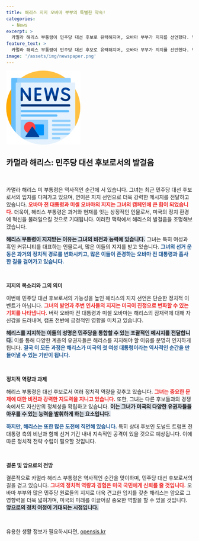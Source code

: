 ```yaml
---
title: 해리스 지지 오바마 부부의 특별한 약속!
categories:
  - News
excerpt: >
  카멀라 해리스 부통령이 민주당 대선 후보로 유력해지며, 오바마 부부가 지지를 선언했다. 역사적 보폭을 내딛는 해리스가 대통령에 당선될 경우 미국 최초의 여성 대통령이 된다. 지금, 정치의 판도를 바꿀 순간이 다가온다!
feature_text: >
  카멀라 해리스 부통령이 민주당 대선 후보로 유력해지며, 오바마 부부가 지지를 선언했다. 역사적 보폭을 내딛는 해리스가 대통령에 당선될 경우 미국 최초의 여성 대통령이 된다. 지금, 정치의 판도를 바꿀 순간이 다가온다!
image: '/assets/img/newspaper.png'
---
```


<p><img src="/assets/img/newspaper.png" alt="kimp 속보" /></p>

<h2 data-ke-size="size26">카멀라 해리스: 민주당 대선 후보로서의 발걸음</h2>

<p data-ke-size="size16">&nbsp;</p>

<p>카멀라 해리스 미 부통령은 역사적인 순간에 서 있습니다. 그녀는 최근 민주당 대선 후보로서의 입지를 다져가고 있으며, 연이은 지지 선언으로 더욱 강력한 메시지를 전달하고 있습니다. <b><span style="color: #ee2323;">오바마 전 대통령과 미셸 오바마의 지지는 그녀의 캠페인에 큰 힘이 되었습니다.</span></b> 더욱이, 해리스 부통령은 과거와 현재를 잇는 상징적인 인물로서, 미국의 정치 환경에 혁신을 불러일으킬 것으로 기대됩니다. 이러한 맥락에서 해리스의 발걸음을 조명해보겠습니다.</p>

<p><b><span style="background-color: #21538527;">해리스 부통령이 지지받는 이유는 그녀의 비전과 능력에 있습니다.</span></b> 그녀는 특히 여성과 흑인 커뮤니티를 대표하는 인물로서, 많은 이들의 지지를 받고 있습니다. <b><span style="color: #1a5490;">그녀의 선거 운동은 과거의 정치적 경로를 변화시키고, 많은 이들이 존경하는 오바마 전 대통령과 흡사한 길을 걸어가고 있습니다.</span></b></p>

<p data-ke-size="size16">&nbsp;</p>

<p><b>지지의 목소리와 그의 의미</b></p>

<p>이번에 민주당 대선 후보로서의 가능성을 높인 해리스의 지지 선언은 단순한 정치적 이벤트가 아닙니다. <b><span style="color: #ee2323;">그녀의 발언과 주변 인사들의 지지는 미국이 진정으로 변화할 수 있는 기회를 나타냅니다.</span></b> 버락 오바마 전 대통령과 미셸 오바마는 해리스의 잠재력에 대해 자신감을 드러내며, 캠프 전반에 긍정적인 영향을 미치고 있습니다.</p>

<p><b><span style="background-color: #21538527;">해리스를 지지하는 이들의 성명은 민주당을 통합할 수 있는 포괄적인 메시지를 전달합니다.</span></b> 이를 통해 다양한 계층의 유권자들은 해리스를 지지해야 할 이유를 분명히 인지하게 됩니다. <b><span style="color: #1a5490;">결국 이 모든 과정은 해리스가 미국의 첫 여성 대통령이라는 역사적인 순간을 만들어낼 수 있는 기반이 됩니다.</span></b></p>

<p data-ke-size="size16">&nbsp;</p>

<p><b>정치적 역량과 과제</b></p>

<p>해리스 부통령은 대선 후보로서 여러 정치적 역량을 갖추고 있습니다. <b><span style="color: #ee2323;">그녀는 중요한 문제에 대한 비전과 강력한 지도력을 지니고 있습니다.</span></b> 또한, 그녀는 다른 후보들과의 경쟁 속에서도 자신만의 정체성을 확립하고 있습니다. <b><span style="background-color: #21538527;">이는 그녀가 미국의 다양한 유권자들을 아우를 수 있는 능력을 발휘하게 하는 요소입니다.</span></b></p>

<p><b><span style="color: #1a5490;">하지만, 해리스는 또한 많은 도전에 직면해 있습니다.</span></b> 특히 상대 후보인 도널드 트럼프 전 대통령 측의 비난과 함께 선거 기간 내내 지속적인 공격이 있을 것으로 예상됩니다. 이에 따른 정치적 전략 수립이 필요할 것입니다.</p>

<p data-ke-size="size16">&nbsp;</p>

<p><b>결론 및 앞으로의 전망</b></p>

<p>결론적으로 카멀라 해리스 부통령은 역사적인 순간을 맞이하며, 민주당 대선 후보로서의 길을 걷고 있습니다. <b><span style="color: #ee2323;">그녀의 정치적 역량과 경험은 미국 국민에게 신뢰를 줄 것입니다.</span></b> 오바마 부부와 많은 민주당 원로들의 지지로 더욱 견고한 입지를 갖춘 해리스는 앞으로 그 영향력을 더욱 넓혀가며, 미국의 미래를 이끌어갈 중요한 역할을 할 수 있을 것입니다. <b><span style="background-color: #21538527;">앞으로의 정치 여정이 기대되는 시점입니다.</span></b> </p>

<p data-ke-size="size16">&nbsp;</p>
유용한 생활 정보가 필요하시다면, <a href="https://opensis.kr" rel="dofollow">opensis.kr</a>


